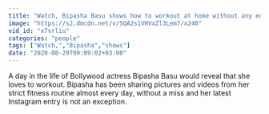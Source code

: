 ```yaml
---
title: "Watch, Bipasha Basu shows how to workout at home without any equipment in new video"
image: "https://s2.dmcdn.net/v/SQA2s1VHVxZl3Lem7/x240"
vid_id: "x7vrliu"
categories: "people"
tags: ["Watch,","Bipasha","shows"]
date: "2020-08-29T09:09:02+03:00"
---
```

A day in the life of Bollywood actress Bipasha Basu would reveal that she loves to workout. Bipasha has been sharing pictures and videos from her strict fitness routine almost every day, without a miss and her latest Instagram entry is not an exception.
